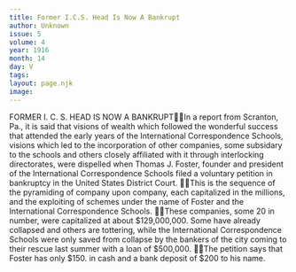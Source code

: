 ```yaml
---
title: Former I.C.S. Head Is Now A Bankrupt
author: Unknown
issue: 5
volume: 4
year: 1916
month: 14
day: V
tags:
layout: page.njk
image:
---
```

FORMER I. C. S. HEAD IS NOW A BANKRUPTIn a report from Scranton, Pa., it is said that visions of wealth which followed the wonderful success that attended the early years of the International Correspondence Schools, visions which led to the incorporation of other companies, some subsidary to the schools and others closely affiliated with it through interlocking directorates, were dispelled when Thomas J. Foster, founder and president of the International Correspondence Schools filed a voluntary petition in bankruptcy in the United States District Court. This is the sequence of the pyramiding of company upon company, each capitalized in the millions, and the exploiting of schemes under the name of Foster and the International Correspondence Schools. These companies, some 20 in number, were capitalized at about $129,000,000. Some have already collapsed and others are tottering, while the International Correspondence Schools were only saved from collapse by the bankers of the city coming to their rescue last summer with a loan of $500,000. The petition says that Foster has only $150. in cash and a bank deposit of $200 to his name.
